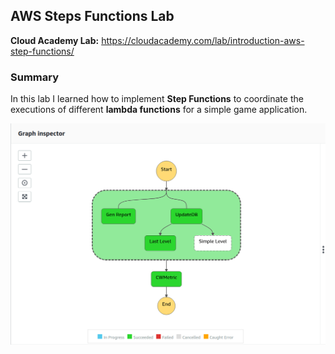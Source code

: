 ## AWS Steps Functions Lab

**Cloud Academy Lab:** https://cloudacademy.com/lab/introduction-aws-step-functions/

### Summary

In this lab I learned how to implement **Step Functions** to coordinate the executions of different
**lambda functions** for a simple game application.

![State Machine Diagram](diagram.png?raw=true "State Machine Diagram")
